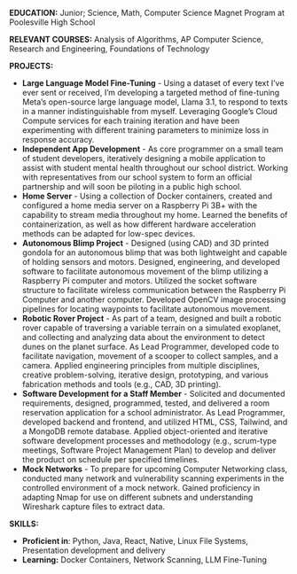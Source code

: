 **EDUCATION:** Junior; Science, Math, Computer Science Magnet Program at Poolesville High School

**RELEVANT COURSES:** Analysis of Algorithms, AP Computer Science, Research and Engineering, Foundations of Technology

**PROJECTS:**

- **Large Language Model Fine-Tuning** - Using a dataset of every text I’ve ever sent or received, I’m developing a targeted method of fine-tuning Meta’s open-source large language model, Llama 3.1, to respond to texts in a manner indistinguishable from myself. Leveraging Google’s Cloud Compute services for each training iteration and have been experimenting with different training parameters to minimize loss in response accuracy.
- **Independent App Development** - As core programmer on a small team of student developers, iteratively designing a mobile application to assist with student mental health throughout our school district. Working with representatives from our school system to form an official partnership and will soon be piloting in a public high school.
- **Home Server** - Using a collection of Docker containers, created and configured a home media server on a Raspberry Pi 3B+ with the capability to stream media throughout my home. Learned the benefits of containerization, as well as how different hardware acceleration methods can be adapted for low-spec devices.
- **Autonomous Blimp Project** - Designed (using CAD) and 3D printed gondola for an autonomous blimp that was both lightweight and capable of holding sensors and motors. Designed, engineering, and developed software to facilitate autonomous movement of the blimp utilizing a Raspberry Pi computer and motors. Utilized the socket software structure to facilitate wireless communication between the Raspberry Pi Computer and another computer. Developed OpenCV image processing pipelines for locating waypoints to facilitate autonomous movement.
- **Robotic Rover Project** - As part of a team, designed and built a robotic rover capable of traversing a variable terrain on a simulated exoplanet, and collecting and analyzing data about the environment to detect dunes on the planet surface. As Lead Programmer, developed code to facilitate navigation, movement of a scooper to collect samples, and a camera. Applied engineering principles from multiple disciplines, creative problem-solving, iterative design, prototyping, and various fabrication methods and tools (e.g., CAD, 3D printing).
- **Software Development for a Staff Member** - Solicited and documented requirements, designed, programmed, tested, and delivered a room reservation application for a school administrator. As Lead Programmer, developed backend and frontend, and utilized HTML, CSS, Tailwind, and a MongoDB remote database. Applied object-oriented and iterative software development processes and methodology (e.g., scrum-type meetings, Software Project Management Plan) to develop and deliver the product on schedule per specified timelines.
- **Mock Networks** - To prepare for upcoming Computer Networking class, conducted many network and vulnerability scanning experiments in the controlled environment of a mock network. Gained proficiency in adapting Nmap for use on different subnets and understanding Wireshark capture files to extract data.

**SKILLS:**

- **Proficient in**: Python, Java, React, Native, Linux File Systems, Presentation development and delivery
- **Learning:** Docker Containers, Network Scanning, LLM Fine-Tuning